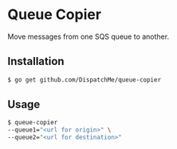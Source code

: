Queue Copier
==========

Move messages from one SQS queue to another.

## Installation
```bash
$ go get github.com/DispatchMe/queue-copier
```

## Usage
```bash
$ queue-copier
--queue1="<url for origin>" \
--queue2="<url for destination>"
```
